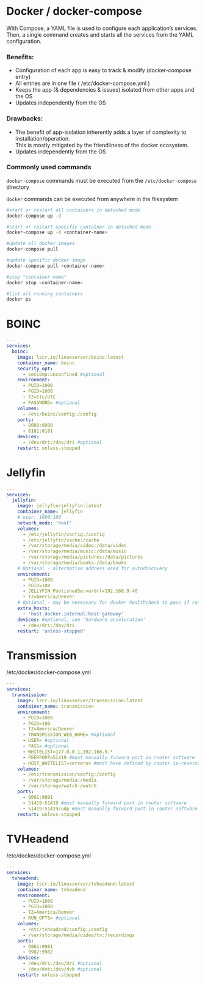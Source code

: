 # Docker / docker-compose

With Compose, a YAML file is used to configure each application’s services.  
Then, a single command creates and starts all the services from the YAML configuration.

### Benefits:
- Configuration of each app is easy to track & modify (docker-compose entry)
- All entries are in one file ( /etc/docker-compose.yml )
- Keeps the app (& dependencies & issues) isolated from other apps and the OS
- Updates independently from the OS

### Drawbacks:
- The benefit of app-isolation inherently adds a layer of complexity to installation/operation.  
This is mostly mitigated by the friendliness of the docker ecosystem.
- Updates independently from the OS

### Commonly used commands
`docker-compose` commands must be executed from the `/etc/docker-compose` directory  

`docker` commands can be executed from anywhere in the filesystem

```sh
#start or restart all containers in detached mode
docker-compose up -d

#start or restart specific container in detached mode
docker-compose up -d <container-name>

#update all docker images
docker-compose pull

#update specific docker image
docker-compose pull <container-name>

#stop "container name"
docker stop <container-name>

#list all running containers
docker ps
```

# BOINC

```yaml
---
services:
  boinc:
    image: lscr.io/linuxserver/boinc:latest
    container_name: boinc
    security_opt:
      - seccomp:unconfined #optional
    environment:
      - PUID=1000
      - PGID=1000
      - TZ=Etc/UTC
      - PASSWORD= #optional
    volumes:
      - /etc/boinc/config:/config
    ports:
      - 8080:8080
      - 8181:8181
    devices:
      - /dev/dri:/dev/dri #optional
    restart: unless-stopped
   ```

# Jellyfin

```yaml
---
services:
  jellyfin:
    image: jellyfin/jellyfin:latest
    container_name: jellyfin
    # user: 1000:100
    network_mode: 'host'
    volumes:
      - /etc/jellyfin/config:/config
      - /etc/jellyfin/cache:/cache
      - /var/storage/media/video:/data/video
      - /var/storage/media/music:/data/music
      - /var/storage/media/pictures:/data/pictures
      - /var/storage/media/books:/data/books
    # Optional - alternative address used for autodiscovery
    environment:
      - PUID=1000
      - PGID=100
      - JELLYFIN_PublishedServerUrl=192.168.9.40
      - TZ=America/Denver
    # Optional - may be necessary for docker healthcheck to pass if running in host network mode
    extra_hosts:
      - 'host.docker.internal:host-gateway'
    devices: #optional, see 'hardware acceleration'
      - /dev/dri:/dev/dri
    restart: 'unless-stopped'
```

# Transmission

/etc/docker/docker-compose.yml

```yaml
---
services:
  transmission:
    image: lscr.io/linuxserver/transmission:latest
    container_name: transmission
    environment:
      - PUID=1000
      - PGID=100
      - TZ=America/Denver
      - TRANSMISSION_WEB_HOME= #optional
      - USER= #optional
      - PASS= #optional
      - WHITELIST=127.0.0.1,192.168.9.*
      - PEERPORT=51419 #must manually forward port in router software
      - HOST_WHITELIST=serverus #must have defined by router ip-reservation
    volumes:
      - /etc/transmission/config:/config
      - /var/storage/media:/media
      - /var/storage/watch:/watch
    ports:
      - 9091:9091
      - 51419:51419 #must manually forward port in router software
      - 51419:51419/udp #must manually forward port in router software
    restart: unless-stopped
```

# TVHeadend

/etc/docker/docker-compose.yml

```yaml
---
services:
  tvheadend:
    image: lscr.io/linuxserver/tvheadend:latest
    container_name: tvheadend
    environment:
      - PUID=1000
      - PGID=1000
      - TZ=America/Denver
      - RUN_OPTS= #optional
    volumes:
      - /etc/tvheadend/config:/config
      - /var/storage/media/video/tv:/recordings
    ports:
      - 9981:9981
      - 9982:9982
    devices:
      - /dev/dri:/dev/dri #optional
      - /dev/dvb:/dev/dvb #optional
    restart: unless-stopped
```
